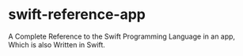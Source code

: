 # swift-reference-app
A Complete Reference to the Swift Programming Language in an app, Which is also Written in Swift.

